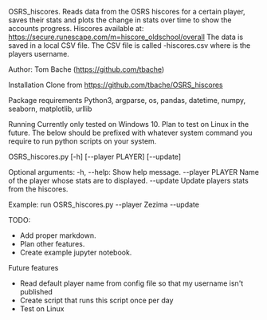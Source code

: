 OSRS_hiscores.
Reads data from the OSRS hiscores for a certain player, saves
their stats and plots the change in stats over time to show the
accounts progress.
Hiscores available at:
https://secure.runescape.com/m=hiscore_oldschool/overall
The data is saved in a local CSV file. The CSV file is called
<player>-hiscores.csv where <player> is the players username.

Author: Tom Bache (https://github.com/tbache)


Installation
Clone from https://github.com/tbache/OSRS_hiscores

Package requirements
Python3, argparse, os, pandas, datetime, numpy, seaborn, matplotlib,
urllib

Running
Currently only tested on Windows 10. Plan to test on Linux
in the future.
The below should be prefixed with whatever system command you
require to run python scripts on your system.

OSRS_hiscores.py [-h] [--player PLAYER] [--update]

Optional arguments:
-h, --help:         Show help message.
--player PLAYER     Name of the player whose stats are to displayed.
--update            Update players stats from the hiscores.

Example:
run OSRS_hiscores.py --player Zezima --update


TODO:
- Add proper markdown.
- Plan other features.
- Create example jupyter notebook.

Future features
- Read default player name from config file so that my username isn't published
- Create script that runs this script once per day
- Test on Linux
